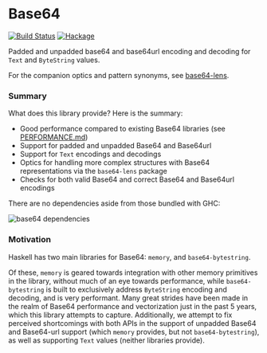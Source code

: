 # Base64

[![Build Status](https://travis-ci.com/emilypi/base64.svg?branch=master)](https://travis-ci.com/emilypi/base64)
[![Hackage](https://img.shields.io/hackage/v/base64.svg)](https://hackage.haskell.org/package/base64)

Padded and unpadded base64 and base64url encoding and decoding for `Text` and `ByteString` values.

For the companion optics and pattern synonyms, see [base64-lens](https://hackage.haskell.org/package/base64-lens).


### Summary

What does this library provide? Here is the summary:

- Good performance compared to existing Base64 libraries (see [PERFORMANCE.md](benchmarks/PERFORMANCE.md))
- Support for padded and unpadded Base64 and Base64url
- Support for `Text` encodings and decodings
- Optics for handling more complex structures with Base64 representations via the `base64-lens` package
- Checks for both valid Base64 and correct Base64 and Base64url encodings

There are no dependencies aside from those bundled with GHC:

![base64 dependencies](https://i.imgur.com/qynI5HM.png)

### Motivation

Haskell has two main libraries for Base64: `memory`, and `base64-bytestring`.

Of these, `memory` is geared towards integration with other memory primitives in the library, without much of an eye towards performance, while `base64-bytestring` is built to exclusively address `ByteString` encoding and decoding, and is very performant. Many great strides have been made in the realm of Base64 performance and vectorization just in the past 5 years, which this library attempts to capture. Additionally, we attempt to fix perceived shortcomings with both APIs in the support of unpadded Base64 and Base64-url support (which `memory` provides, but not `base64-bytestring`), as well as supporting `Text` values (neither libraries provide).
